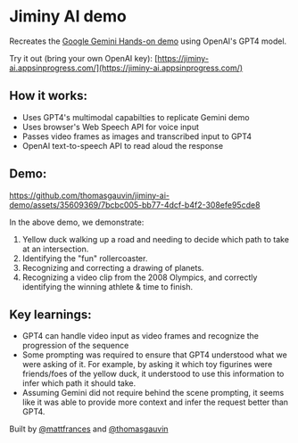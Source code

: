 # Jiminy AI demo 

Recreates the [Google Gemini Hands-on demo](https://www.youtube.com/watch?v=UIZAiXYceBI) using OpenAI's GPT4 model.

Try it out (bring your own OpenAI key): [https://jiminy-ai.appsinprogress.com/](https://jiminy-ai.appsinprogress.com/)

## How it works:
* Uses GPT4's multimodal capabilties to replicate Gemini demo
* Uses browser's Web Speech API for voice input
* Passes video frames as images and transcribed input to GPT4
* OpenAI text-to-speech API to read aloud the response

## Demo:

https://github.com/thomasgauvin/jiminy-ai-demo/assets/35609369/7bcbc005-bb77-4dcf-b4f2-308efe95cde8

In the above demo, we demonstrate:
1. Yellow duck walking up a road and needing to decide which path to take at an intersection.
2. Identifying the "fun" rollercoaster.
3. Recognizing and correcting a drawing of planets.
4. Recognizing a video clip from the 2008 Olympics, and correctly identifying the winning athlete & time to finish.

## Key learnings:
* GPT4 can handle video input as video frames and recognize the progression of the sequence
* Some prompting was required to ensure that GPT4 understood what we were asking of it. For example, by asking it which toy figurines were friends/foes of the yellow duck, it understood to use this information to infer which path it should take.
* Assuming Gemini did not require behind the scene prompting, it seems like it was able to provide more context and infer the request better than GPT4.

Built by [@mattfrances](https://github.com/mattfrances) and [@thomasgauvin](https://github.com/thomasgauvin) 
